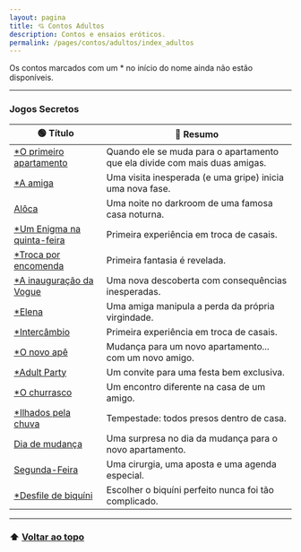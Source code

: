 ```yaml
---
layout: pagina
title: 💘 Contos Adultos
description: Contos e ensaios eróticos.
permalink: /pages/contos/adultos/index_adultos
---
```



Os contos marcados com um * no início do nome ainda não estão disponíveis.

---

###  Jogos Secretos

| 🟢 **Título**                   | 🔴 **Resumo**                                 |
|------------------------------------|------------------------------------------------|
| [*O primeiro apartamento](https://itxesco.github.io/pages/contos/primeiroape.html) | Quando ele se muda para o apartamento que ela divide com mais duas amigas.|
| [*A amiga](https://itxesco.github.io/pages/contos/depila.html)| Uma visita inesperada (e uma gripe) inicia uma nova fase.|
| [Alôca](https://itxesco.github.io/pages/contos/adultos/aloca.html)| Uma noite no darkroom de uma famosa casa noturna.|
|[*Um Enigma na quinta-feira](https://itxesco.github.io/pages/contos/enigma1.html) | Primeira experiência em troca de casais.|
|[*Troca por encomenda](https://itxesco.github.io/pages/contos/encomenda.html) | Primeira fantasia é revelada.|
|[*A inauguração da Vogue](https://itxesco.github.io/pages/contos/depe.html) | Uma nova descoberta com consequências inesperadas.|
|[*Elena](https://itxesco.github.io/pages/contos/elena.html) | Uma amiga manipula a perda da própria virgindade.|
|[*Intercâmbio](https://itxesco.github.io/pages/contos/intercambio.html) | Primeira experiência em troca de casais.|
|[*O novo apê](https://itxesco.github.io/pages/contos/ape.html) | Mudança para um novo apartamento... com um novo amigo.|
|[*Adult Party](https://itxesco.github.io/pages/contos/adultparty.html) | Um convite para uma festa bem exclusiva.|
|[*O churrasco](https://itxesco.github.io/pages/contos/churras.html) | Um encontro diferente na casa de um amigo.|
|[*Ilhados pela chuva](https://itxesco.github.io/pages/contos/chuva.html) | Tempestade: todos presos dentro de casa.|
|[Dia de mudança](https://itxesco.github.io/pages/contos/adultos/dia_de_mudanca.html) |   Uma surpresa no dia da mudança para o novo apartamento.|
|[Segunda-Feira](https://itxesco.github.io/pages/contos/adultos/segundaf.html) | Uma cirurgia, uma aposta e uma agenda especial.|
|[*Desfile de biquíni](https://itxesco.github.io/pages/contos/desfile.html) | Escolher o biquíni perfeito nunca foi tão complicado.|


---

### ⬆️ [Voltar ao topo](#contos)

